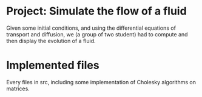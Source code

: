 # Project: Simulate the flow of a fluid 

Given some initial conditions, and using the differential equations of transport and diffusion, we (a group of two student) had to compute and then display the evolution of a fluid.

# Implemented files

Every files in src, including some implementation of Cholesky algorithms on matrices.